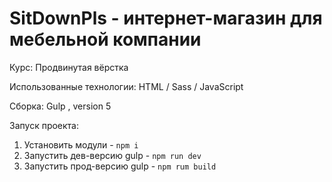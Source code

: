 # SitDownPls - интернет-магазин для мебельной компании

Курс: Продвинутая вёрстка

Использованные технологии: HTML / Sass / JavaScript

Сборка: Gulp , version 5

Запуск проекта:

1. Установить модули - `npm i`
2. Запустить дев-версию gulp - `npm run dev`
3. Запустить прод-версию gulp - `npm rum build`
